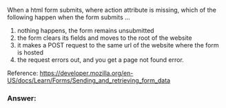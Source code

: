 When a html form submits, where action attribute is missing, which of the following happen when the form submits ...

1. nothing happens, the form remains unsubmitted
1. the form clears its fields and moves to the root of the website
1. it makes a POST request to the same url of the website where the form is hosted
1. the request errors out, and you get a page not found error.

Reference: https://developer.mozilla.org/en-US/docs/Learn/Forms/Sending_and_retrieving_form_data


### Answer: 